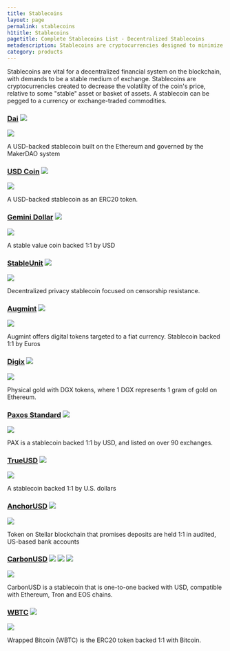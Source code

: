 ```yaml
---
title: Stablecoins
layout: page
permalink: stablecoins
h1title: Stablecoins
pagetitle: Complete Stablecoins List - Decentralized Stablecoins  
metadescription: Stablecoins are cryptocurrencies designed to minimize the volatility of the price of the stablecoin, relative to some 'stable' asset or basket of assets.
category: products
---
```

Stablecoins are vital for a decentralized financial system on the blockchain, with demands to be a stable medium of exchange. Stablecoins are cryptocurrencies created to decrease the volatility of the coin's price, relative to some "stable" asset or basket of assets. A stablecoin can be pegged to a currency or exchange-traded commodities.

### [Dai](https://makerdao.com/en/dai/) ![](/images/ether.png)

![](/images/output_md/httpsmakerdaocomendai.png)

A USD-backed stablecoin built on the Ethereum and governed by the MakerDAO system

### [USD Coin](https://www.circle.com/en/usdc) ![](/images/ether.png)

![](/images/output_md/httpswwwcirclecomenusdc.png)

A USD-backed stablecoin as an ERC20 token.

### [Gemini Dollar](https://gemini.com/dollar/) ![](/images/ether.png)

![](/images/output_md/httpsgeminicomdollar.png)

A stable value coin backed 1:1 by USD

### [StableUnit](https://stableunit.org/) ![](/images/ether.png)

![](/images/output_md/httpsstableunitorg.png)

Decentralized privacy stablecoin focused on censorship resistance.  

### [Augmint](https://www.augmint.org/) ![](/images/ether.png)

![](/images/output_md/httpswwwaugmintorg.png)

Augmint offers digital tokens targeted to a fiat currency. Stablecoin backed 1:1 by Euros

### [Digix](https://digix.global/) ![](/images/ether.png)

![](/images/output_md/httpsdigixglobal.png)

Physical gold with DGX tokens, where 1 DGX represents 1 gram of gold on Ethereum.

### [Paxos Standard](https://www.paxos.com/pax/) ![](/images/ether.png)

![](/images/output_md/httpswwwpaxoscompax.png)

PAX is a stablecoin backed 1:1 by USD, and listed on over 90 exchanges.

### [TrueUSD](https://www.trusttoken.com/trueusd/) ![](/images/ether.png)

![](/images/output_md/httpswwwtrusttokencomtrueusd.png)

A stablecoin backed 1:1 by U.S. dollars

### [AnchorUSD](https://www.anchorusd.com/) ![](/images/stellar.png)

![](/images/output_md/httpswwwanchorusdcom.png)

Token on Stellar blockchain that promises deposits are held 1:1 in audited, US-based bank accounts

### [CarbonUSD](https://www.carbon.money/) ![](/images/ether.png) ![](/images/tron.png) ![](/images/eos.png)

![](/images/output_md/httpswwwcarbonmoney.png)

CarbonUSD is a stablecoin that is one-to-one backed with USD, compatible with Ethereum, Tron and EOS chains.  

### [WBTC](https://www.wbtc.network/) ![](/images/ether.png)

![](/images/output_md/httpswwwwbtcnetwork.png)

Wrapped Bitcoin (WBTC) is the ERC20 token backed 1:1 with Bitcoin.
